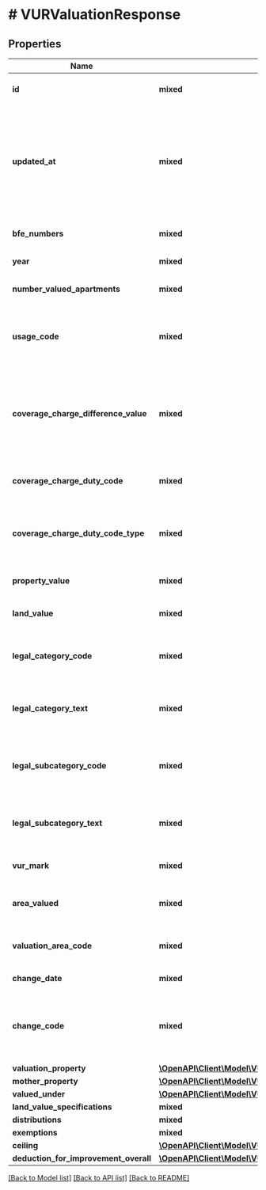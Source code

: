 # # VURValuationResponse

## Properties

Name | Type | Description | Notes
------------ | ------------- | ------------- | -------------
**id** | **mixed** | Nøgle der entydig identificerer en ejendomsvurdering. |
**updated_at** | **mixed** | Timestamp for hvornår en vurdering, en eventuel vurderingsændring, årsregulering eller §4/4A vurdering er opdateret enten maskinelt ved en batch-kørsel eller i forbindelse med sagsbehandling. |
**bfe_numbers** | **mixed** | Liste af BFE-numre som er omfattet af vurderingen. | [optional]
**year** | **mixed** | Det år vurderingen gælder for. |
**number_valued_apartments** | **mixed** | Antal medvurderede lejligheder i den vurderede ejendom |
**usage_code** | **mixed** | Benyttelseskode angiver ejendommens benyttelse, som den er blevet fastlagt i forbindelse med en vurdering. | [optional]
**coverage_charge_difference_value** | **mixed** | Dækningsafgiftspligtig forskelsværdi for erhvervsejendomme eller dækningsafgiftspligtig forskelsværdi for offentlige ejendomme, der er fritaget for grundskyld. |
**coverage_charge_duty_code** | **mixed** | Kode, der angiver om ejendommen er helt eller delvis dækningsafgiftspligtig. | [optional]
**coverage_charge_duty_code_type** | **mixed** | Koden angiver typen af dækningsafgiftspligten, enten afhængig af ejertype (offentlig) eller af ejendomstypen (erhvervsmæssig). | [optional]
**property_value** | **mixed** | Den ved en vurdering ansatte ejendomsværdi (i hele kroner). |
**land_value** | **mixed** | Den ved vurdering ansatte grundværdi (i hele kroner). |
**legal_category_code** | **mixed** | Kode der angiver den juridiske kategori, som ejendommen er tildelt ved denne ejendomsvurdering. | [optional]
**legal_category_text** | **mixed** | Tekst, der beskriver den juridiske kategori, som ejendommen er tildelt ved denne ejendomsvurdering | [optional]
**legal_subcategory_code** | **mixed** | Kode der angiver den juridiske underkategori, som ejendommen er blevet tildelt ved denne ejendomsvurdering | [optional]
**legal_subcategory_text** | **mixed** | Tekst der beskriver den juridiske underkategori, som er blevet tildelt ved denne vurdering. | [optional]
**vur_mark** | **mixed** | Angiver kilde-system og type for vurderingen | [optional]
**area_valued** | **mixed** | Vurderet grundareal. Ejendommens samlede vurderede areal i m2 (incl. Vejareal). |
**valuation_area_code** | **mixed** | Underinddeling af en kommune, som benyttes ved vurdering. |
**change_date** | **mixed** | Dato for seneste gældende vurdering. |
**change_code** | **mixed** | Årsagen til ændringen af ejendomsvurderingen. Kode, der angiver type af vurdering eller myndighed, der har afgjort en vurdering. | [optional]
**valuation_property** | [**\OpenAPI\Client\Model\VURValuationProperty**](VURValuationProperty.md) |  | [optional]
**mother_property** | [**\OpenAPI\Client\Model\VURValuationProperty**](VURValuationProperty.md) |  | [optional]
**valued_under** | [**\OpenAPI\Client\Model\VURValuationProperty**](VURValuationProperty.md) |  | [optional]
**land_value_specifications** | **mixed** |  |
**distributions** | **mixed** |  |
**exemptions** | **mixed** |  |
**ceiling** | [**\OpenAPI\Client\Model\VURCeilingResponse**](VURCeilingResponse.md) |  | [optional]
**deduction_for_improvement_overall** | [**\OpenAPI\Client\Model\VURDeductionForImprovementOverallResponse**](VURDeductionForImprovementOverallResponse.md) |  | [optional]

[[Back to Model list]](../../README.md#models) [[Back to API list]](../../README.md#endpoints) [[Back to README]](../../README.md)
